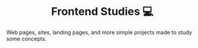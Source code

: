 <h1 align="center">Frontend Studies 💻</h1>

<p>
  Web pages, sites, landing pages, and more simple projects made to study some concepts.
</p>
